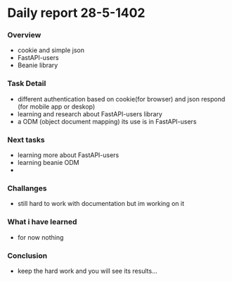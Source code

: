 
# Daily report  28-5-1402

### Overview
* cookie and simple json 
* FastAPI-users 
* Beanie library
### Task Detail
* different authentication based on cookie(for browser) and json respond (for mobile app or deskop) 
* learning and research about FastAPI-users library
* a ODM (object document mapping) its use is in FastAPI-users 


### Next tasks
* learning more about FastAPI-users
* learning beanie ODM
* 


### Challanges
* still hard to work with documentation but im working on it


### What i have learned
* for now nothing

### Conclusion
* keep the hard work and you will see its results... 
